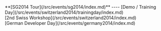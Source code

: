 <div class='linkbox'>
**[SG2014 Tour](/src/events/sg2014/index.md)**
----
[Demo / Training Day](/src/events/switzerland2014/trainingday/index.md)<br />
[2nd Swiss Workshop](/src/events/switzerland2014/index.md)<br />
[German Developer Day](/src/events/germany2014/index.md)<br />
</div>
